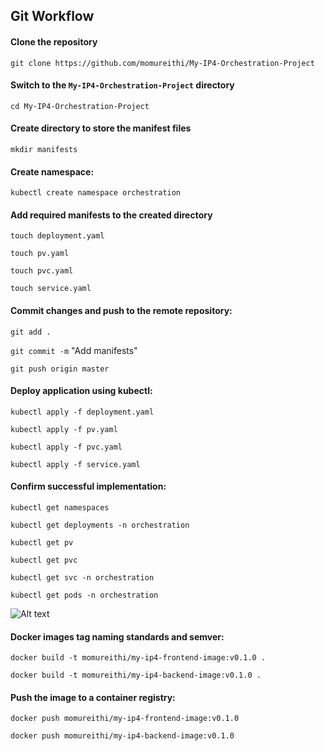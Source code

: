 ## Git Workflow

#### Clone the repository

```git clone https://github.com/momureithi/My-IP4-Orchestration-Project```

#### Switch to the `My-IP4-Orchestration-Project` directory

```cd My-IP4-Orchestration-Project```

#### Create directory to store the manifest files

```mkdir manifests```

#### Create namespace:

```kubectl create namespace orchestration```

#### Add required manifests to the created directory

```touch deployment.yaml```

```touch pv.yaml```

```touch pvc.yaml```

```touch service.yaml```

#### Commit changes and push to the remote repository:

```git add .```

```git commit -m``` "Add manifests"

```git push origin master```

#### Deploy application using kubectl:

```kubectl apply -f deployment.yaml```

```kubectl apply -f pv.yaml```

```kubectl apply -f pvc.yaml```

```kubectl apply -f service.yaml```

#### Confirm successful implementation:

```kubectl get namespaces```

```kubectl get deployments -n orchestration```

```kubectl get pv```

```kubectl get pvc```

```kubectl get svc -n orchestration```

```kubectl get pods -n orchestration```

![Alt text](image.png)

#### Docker images tag naming standards and semver:

```docker build -t momureithi/my-ip4-frontend-image:v0.1.0 .```

```docker build -t momureithi/my-ip4-backend-image:v0.1.0 .```

#### Push the image to a container registry:

```docker push momureithi/my-ip4-frontend-image:v0.1.0```

```docker push momureithi/my-ip4-backend-image:v0.1.0```